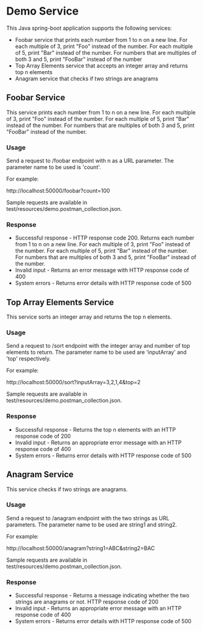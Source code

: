 Demo Service
============

This Java spring-boot application supports the following services:

* Foobar service that prints each number from 1 to n on a new line. For each multiple of 3, print "Foo" instead of the number. For each multiple of 5, print "Bar" instead of the number. For numbers that are multiples of both 3 and 5, print "FooBar" instead of the number
* Top Array Elements service that accepts an integer array and returns top n elements
* Anagram service that checks if two strings are anagrams

## Foobar Service

This service prints each number from 1 to n on a new line. For each multiple of 3, print "Foo" instead of the number. For each multiple of 5, print "Bar" instead of the number. For numbers that are multiples of both 3 and 5, print "FooBar" instead of the number.

### Usage

Send a request to /foobar endpoint with n as a URL parameter. The parameter name to be used is 'count'. 

For example:

http://localhost:50000/foobar?count=100

Sample requests are available in test/resources/demo.postman_collection.json.

### Response

* Successful response - HTTP response code 200. Returns each number from 1 to n on a new line. For each multiple of 3, print "Foo" instead of the number. For each multiple of 5, print "Bar" instead of the number. For numbers that are multiples of both 3 and 5, print "FooBar" instead of the number.
* Invalid input - Returns an error message with HTTP response code of 400
* System errors - Returns error details with HTTP response code of 500

## Top Array Elements Service

This service sorts an integer array and returns the top n elements.

### Usage

Send a request to /sort endpoint with the integer array and number of top elements to return. The parameter name to be used are 'inputArray' and 'top' respectively.

For example:

http://localhost:50000/sort?inputArray=3,2,1,4&top=2

Sample requests are available in test/resources/demo.postman_collection.json.

### Response

* Successful response - Returns the top n elements with an HTTP response code of 200
* Invalid input - Returns an appropriate error message with an HTTP response code of 400
* System errors - Returns error details with HTTP response code of 500

## Anagram Service

This service checks if two strings are anagrams.

### Usage

Send a request to /anagram endpoint with the two strings as URL parameters. The parameter name to be used are string1 and string2.

For example:

http://localhost:50000/anagram?string1=ABC&string2=BAC

Sample requests are available in test/resources/demo.postman_collection.json.

### Response

* Successful response - Returns a message indicating whether the two strings are anagrams or not. HTTP response code of 200
* Invalid input - Returns an appropriate error message with an HTTP response code of 400
* System errors - Returns error details with HTTP response code of 500



